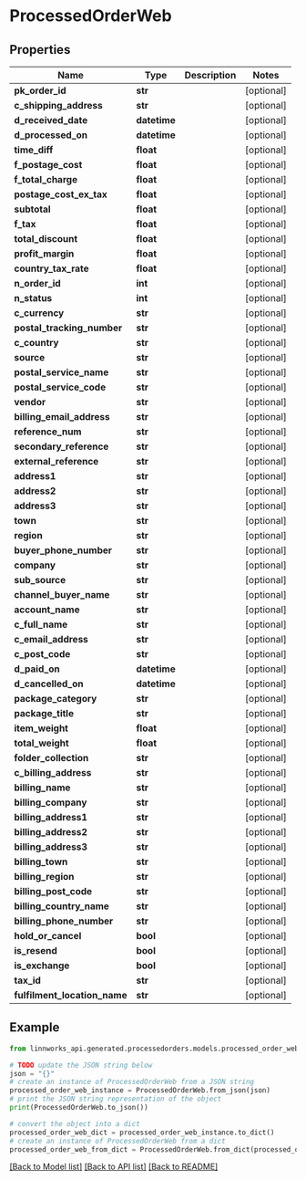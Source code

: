 # ProcessedOrderWeb


## Properties

Name | Type | Description | Notes
------------ | ------------- | ------------- | -------------
**pk_order_id** | **str** |  | [optional] 
**c_shipping_address** | **str** |  | [optional] 
**d_received_date** | **datetime** |  | [optional] 
**d_processed_on** | **datetime** |  | [optional] 
**time_diff** | **float** |  | [optional] 
**f_postage_cost** | **float** |  | [optional] 
**f_total_charge** | **float** |  | [optional] 
**postage_cost_ex_tax** | **float** |  | [optional] 
**subtotal** | **float** |  | [optional] 
**f_tax** | **float** |  | [optional] 
**total_discount** | **float** |  | [optional] 
**profit_margin** | **float** |  | [optional] 
**country_tax_rate** | **float** |  | [optional] 
**n_order_id** | **int** |  | [optional] 
**n_status** | **int** |  | [optional] 
**c_currency** | **str** |  | [optional] 
**postal_tracking_number** | **str** |  | [optional] 
**c_country** | **str** |  | [optional] 
**source** | **str** |  | [optional] 
**postal_service_name** | **str** |  | [optional] 
**postal_service_code** | **str** |  | [optional] 
**vendor** | **str** |  | [optional] 
**billing_email_address** | **str** |  | [optional] 
**reference_num** | **str** |  | [optional] 
**secondary_reference** | **str** |  | [optional] 
**external_reference** | **str** |  | [optional] 
**address1** | **str** |  | [optional] 
**address2** | **str** |  | [optional] 
**address3** | **str** |  | [optional] 
**town** | **str** |  | [optional] 
**region** | **str** |  | [optional] 
**buyer_phone_number** | **str** |  | [optional] 
**company** | **str** |  | [optional] 
**sub_source** | **str** |  | [optional] 
**channel_buyer_name** | **str** |  | [optional] 
**account_name** | **str** |  | [optional] 
**c_full_name** | **str** |  | [optional] 
**c_email_address** | **str** |  | [optional] 
**c_post_code** | **str** |  | [optional] 
**d_paid_on** | **datetime** |  | [optional] 
**d_cancelled_on** | **datetime** |  | [optional] 
**package_category** | **str** |  | [optional] 
**package_title** | **str** |  | [optional] 
**item_weight** | **float** |  | [optional] 
**total_weight** | **float** |  | [optional] 
**folder_collection** | **str** |  | [optional] 
**c_billing_address** | **str** |  | [optional] 
**billing_name** | **str** |  | [optional] 
**billing_company** | **str** |  | [optional] 
**billing_address1** | **str** |  | [optional] 
**billing_address2** | **str** |  | [optional] 
**billing_address3** | **str** |  | [optional] 
**billing_town** | **str** |  | [optional] 
**billing_region** | **str** |  | [optional] 
**billing_post_code** | **str** |  | [optional] 
**billing_country_name** | **str** |  | [optional] 
**billing_phone_number** | **str** |  | [optional] 
**hold_or_cancel** | **bool** |  | [optional] 
**is_resend** | **bool** |  | [optional] 
**is_exchange** | **bool** |  | [optional] 
**tax_id** | **str** |  | [optional] 
**fulfilment_location_name** | **str** |  | [optional] 

## Example

```python
from linnworks_api.generated.processedorders.models.processed_order_web import ProcessedOrderWeb

# TODO update the JSON string below
json = "{}"
# create an instance of ProcessedOrderWeb from a JSON string
processed_order_web_instance = ProcessedOrderWeb.from_json(json)
# print the JSON string representation of the object
print(ProcessedOrderWeb.to_json())

# convert the object into a dict
processed_order_web_dict = processed_order_web_instance.to_dict()
# create an instance of ProcessedOrderWeb from a dict
processed_order_web_from_dict = ProcessedOrderWeb.from_dict(processed_order_web_dict)
```
[[Back to Model list]](../README.md#documentation-for-models) [[Back to API list]](../README.md#documentation-for-api-endpoints) [[Back to README]](../README.md)



